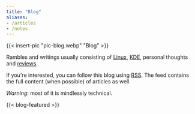 ```yaml
---
title: "Blog"
aliases:
- /articles
- /notes
---
```


{{< insert-pic "pic-blog.webp" "Blog" >}}

Rambles and writings usually consisting of [Linux](/blog/tags/linux/), [KDE](/blog/tags/kde), personal thoughts and [reviews](/blog/tags/review/).

If you're interested, you can follow this blog using [RSS](/blog/index.xml). The feed contains the full content (when possible) of articles as well.

_Warning_: most of it is mindlessly technical.

{{< blog-featured >}}
